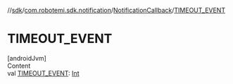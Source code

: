 //[sdk](../../../index.md)/[com.robotemi.sdk.notification](../index.md)/[NotificationCallback](index.md)/[TIMEOUT_EVENT](-t-i-m-e-o-u-t_-e-v-e-n-t.md)



# TIMEOUT_EVENT  
[androidJvm]  
Content  
val [TIMEOUT_EVENT](-t-i-m-e-o-u-t_-e-v-e-n-t.md): [Int](https://kotlinlang.org/api/latest/jvm/stdlib/kotlin/-int/index.html)  



